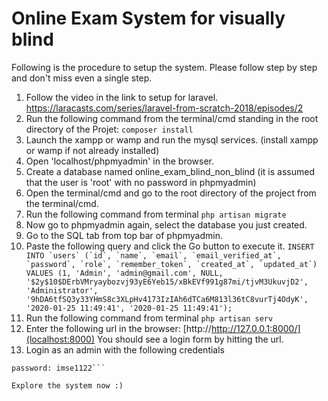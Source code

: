 # Online Exam System for visually blind

Following is the procedure to setup the system. Please follow step by step and don't miss even a single step.

1) Follow the video in the link to setup for laravel.
   https://laracasts.com/series/laravel-from-scratch-2018/episodes/2
2) Run the following command from the terminal/cmd standing in the root directory of the Projet:
   ``` composer install ```
3) Launch the xampp or wamp and run the mysql services. (install xampp or wamp if not already installed)
4) Open 'localhost/phpmyadmin' in the browser.
5) Create a database named online_exam_blind_non_blind (it is assumed that the user is 'root' with no password in phpmyadmin)
6) Open the terminal/cmd and go to the root directory of the project from the terminal/cmd.
7) Run the following command from terminal
   ``` php artisan migrate ```
8) Now go to phpmyadmin again, select the database you just created.
9) Go to the SQL tab from top bar of phpmyadmin.
10) Paste the following query and click the Go button to execute it.
   ```INSERT INTO `users` (`id`, `name`, `email`, `email_verified_at`, `password`, `role`, `remember_token`, `created_at`, `updated_at`) VALUES (1, 'Admin', 'admin@gmail.com', NULL, '$2y$10$DErbVMryaybozvj93yE6Yeb15/xBkEVf991g87mi/tjvM3UkuvjD2', 'Administrator', '9hDA6tfSQ3y33YHmS8c3XLpHv4173IzIAh6dTCa6M813l36tC8vurTj4OdyK', '2020-01-25 11:49:41', '2020-01-25 11:49:41');```
11) Run the following command from terminal
   ```php artisan serv```
12) Enter the following url in the browser:
   [http://http://127.0.0.1:8000/](localhost:8000)
   You should see a login form by hitting the url.
13) Login as an admin with the following credentials 
   ```email: admin@gmail.com
   password: imse1122```

Explore the system now :)

